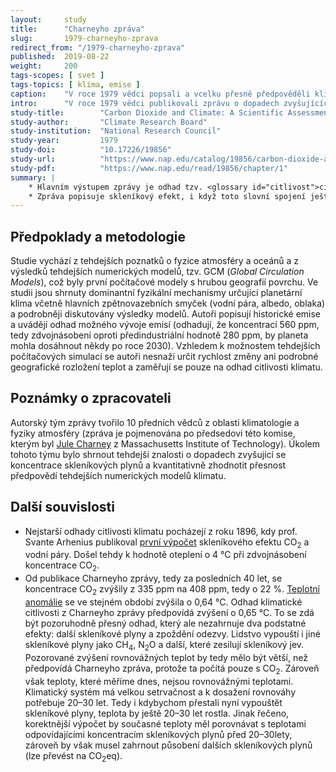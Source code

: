 ```yaml
---
layout:     study
title:      "Charneyho zpráva"
slug:       1979-charneyho-zprava
redirect_from: "/1979-charneyho-zprava"
published:  2019-08-22
weight:     200
tags-scopes: [ svet ]
tags-topics: [ klima, emise ]
caption:    "V roce 1979 vědci popsali a vcelku přesně předpověděli klimatickou změnu. Jejich výsledky jsou stále platné."
intro:      "V roce 1979 vědci publikovali zprávu o dopadech zvyšujících se koncentrací CO<sub>2</sub> v atmosféře. Výsledky této studie se ukázaly být přesné a byly od té doby mnohokrát potvrzeny mnohem přesnějšími metodami. Již tehdy vědci v úvodu psali o nebezpečí setrvačnosti klimatického systému"
study-title:        "Carbon Dioxide and Climate: A Scientific Assessment"
study-author:       "Climate Research Board"
study-institution:  "National Research Council"
study-year:         1979
study-doi:          "10.17226/19856"
study-url:          "https://www.nap.edu/catalog/19856/carbon-dioxide-and-climate-a-scientific-assessment"
study-pdf:          "https://www.nap.edu/read/19856/chapter/1"
summary: |
    * Hlavním výstupem zprávy je odhad tzv. <glossary id="citlivost">citlivosti klimatu</glossary>, tedy průměrné změny teploty povrchu Země při zdvojnásobení koncentrace CO<sub>2</sub>. Vědci dochází k závěru, že __*"...pokud dojde ke zdvojnásobení koncentrace CO<sub>2</sub> v atmosféře a dosažení termodynamické rovnováhy, dojde k oteplení o 2 °C až 3,5 °C, s vyššími nárůsty v severních zeměpisných šířkách."*__ Moderní odhady citlivosti klimatu na základě mnohem přesnějších modelů i historických pozorování docházejí ke stejným hodnotám.
    * Zpráva popisuje skleníkový efekt, i když toto slovní spojení ještě přímo nepoužívá: __*"...hlavní efekt zvýšení koncentrace CO<sub>2</sub> je větší absorpce tepelného záření zemského povrchu a v důsledku nárůst teploty vzduchu v atmosféře. Silnou pozitivní zpětnou vazbu vytváří pak související nárůst koncentrace vodní páry, která je ještě silnější absorbér tepelného záření..."*__ Vědci dále kvantifikují radiační působení při zdvojnásobení koncentrace na 4 W/m<sup>2</sup> a konstatují, že metody výpočtu radiačního působení byly již tehdy potvrzeny laboratorními měřeními i satelitními měřeními.
---
```


## Předpoklady a metodologie

Studie vychází z tehdejších poznatků o fyzice atmosféry a oceánů a z výsledků tehdejších numerických modelů, tzv. GCM (_Global Circulation Models_), což byly první počítačové modely s hrubou geografií povrchu. Ve studii jsou shrnuty dominantní fyzikální mechanismy určující planetární klima včetně hlavních zpětnovazebních smyček (vodní pára, albedo, oblaka) a podrobněji diskutovány výsledky modelů. Autoři popisují historické emise a uvádějí odhad možného vývoje emisí (odhadují, že koncentrací 560 ppm, tedy zdvojnásobení oproti předindustriální hodnotě 280 ppm, by planeta mohla dosáhnout někdy po roce 2030). Vzhledem k možnostem tehdejších počítačových simulací se autoři nesnaží určit rychlost změny ani podrobné geografické rozložení teplot a zaměřují se pouze na odhad citlivosti klimatu.

## Poznámky o zpracovateli

Autorský tým zprávy tvořilo 10 předních vědců z oblasti klimatologie a fyziky atmosféry (zpráva je pojmenována po předsedovi této komise, kterým byl [Jule Charney](https://en.wikipedia.org/wiki/Jule_Gregory_Charney) z Massachusetts Institute of Technology). Úkolem tohoto týmu bylo shrnout tehdejší znalosti o dopadech zvyšující se koncentrace skleníkových plynů a kvantitativně zhodnotit přesnost předpovědí tehdejších numerických modelů klimatu.

## Další souvislosti

* Nejstarší odhady citlivosti klimatu pocházejí z roku 1896, kdy prof. Svante Arhenius publikoval [první výpočet](https://www.tandfonline.com/doi/abs/10.1080/14786449608620846) skleníkového efektu CO<sub>2</sub> a vodní páry. Došel tehdy k hodnotě oteplení o 4 °C při zdvojnásobení koncentrace CO<sub>2</sub>.
* Od publikace Charneyho zprávy, tedy za posledních 40 let, se koncentrace CO<sub>2</sub> zvýšily z 335 ppm na 408 ppm, tedy o 22 %. [Teplotní anomálie](https://faktaoklimatu.cz/infografiky/vyvoj-teplotni-anomalie) se ve stejném období zvýšila o 0,64 °C. Odhad klimatické citlivosti z Charneyho zprávy předpovídá zvýšení o 0,65 °C. To se zdá být pozoruhodně přesný odhad, který ale nezahrnuje dva podstatné efekty: další skleníkové plyny a zpoždění odezvy. Lidstvo vypouští i jiné skleníkové plyny jako CH<sub>4</sub>, N<sub>2</sub>O a další, které zesilují skleníkový jev. Pozorované zvýšení rovnovážných teplot by tedy mělo být větší, než předpovídá Charneyho zpráva, protože ta počítá pouze s CO<sub>2</sub>. Zároveň však teploty, které měříme dnes, nejsou rovnovážnými teplotami. Klimatický systém má velkou setrvačnost a k dosažení rovnováhy potřebuje 20–30 let. Tedy i kdybychom přestali nyní vypouštět skleníkové plyny, teplota by ještě 20–30 let rostla. Jinak řečeno, korektnější výpočet by současné teploty měl porovnávat s teplotami odpovídajícími koncentracím skleníkových plynů před 20–30lety, zároveň by však musel zahrnout působení dalších skleníkových plynů (lze převést na <glossary id="co2eq">CO<sub>2</sub>eq</glossary>).
